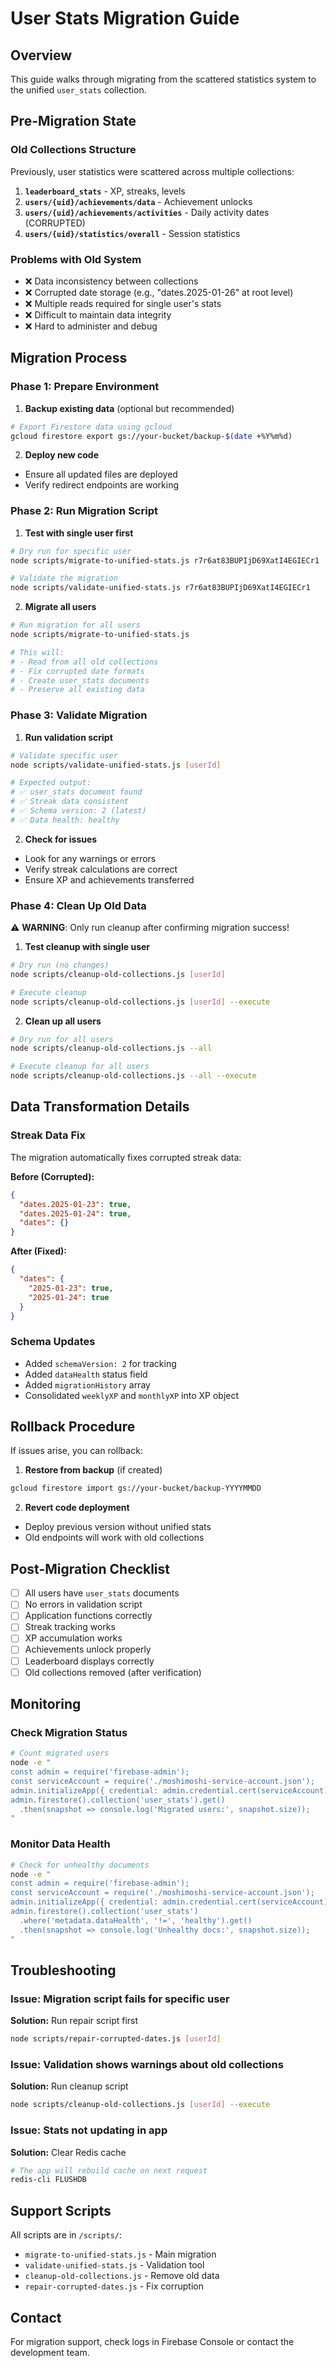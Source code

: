# User Stats Migration Guide

## Overview
This guide walks through migrating from the scattered statistics system to the unified `user_stats` collection.

## Pre-Migration State

### Old Collections Structure
Previously, user statistics were scattered across multiple collections:

1. **`leaderboard_stats`** - XP, streaks, levels
2. **`users/{uid}/achievements/data`** - Achievement unlocks
3. **`users/{uid}/achievements/activities`** - Daily activity dates (CORRUPTED)
4. **`users/{uid}/statistics/overall`** - Session statistics

### Problems with Old System
- ❌ Data inconsistency between collections
- ❌ Corrupted date storage (e.g., "dates.2025-01-26" at root level)
- ❌ Multiple reads required for single user's stats
- ❌ Difficult to maintain data integrity
- ❌ Hard to administer and debug

## Migration Process

### Phase 1: Prepare Environment

1. **Backup existing data** (optional but recommended)
```bash
# Export Firestore data using gcloud
gcloud firestore export gs://your-bucket/backup-$(date +%Y%m%d)
```

2. **Deploy new code**
- Ensure all updated files are deployed
- Verify redirect endpoints are working

### Phase 2: Run Migration Script

1. **Test with single user first**
```bash
# Dry run for specific user
node scripts/migrate-to-unified-stats.js r7r6at83BUPIjD69XatI4EGIECr1

# Validate the migration
node scripts/validate-unified-stats.js r7r6at83BUPIjD69XatI4EGIECr1
```

2. **Migrate all users**
```bash
# Run migration for all users
node scripts/migrate-to-unified-stats.js

# This will:
# - Read from all old collections
# - Fix corrupted date formats
# - Create user_stats documents
# - Preserve all existing data
```

### Phase 3: Validate Migration

1. **Run validation script**
```bash
# Validate specific user
node scripts/validate-unified-stats.js [userId]

# Expected output:
# ✅ user_stats document found
# ✅ Streak data consistent
# ✅ Schema version: 2 (latest)
# ✅ Data health: healthy
```

2. **Check for issues**
- Look for any warnings or errors
- Verify streak calculations are correct
- Ensure XP and achievements transferred

### Phase 4: Clean Up Old Data

⚠️ **WARNING**: Only run cleanup after confirming migration success!

1. **Test cleanup with single user**
```bash
# Dry run (no changes)
node scripts/cleanup-old-collections.js [userId]

# Execute cleanup
node scripts/cleanup-old-collections.js [userId] --execute
```

2. **Clean up all users**
```bash
# Dry run for all users
node scripts/cleanup-old-collections.js --all

# Execute cleanup for all users
node scripts/cleanup-old-collections.js --all --execute
```

## Data Transformation Details

### Streak Data Fix
The migration automatically fixes corrupted streak data:

**Before (Corrupted):**
```json
{
  "dates.2025-01-23": true,
  "dates.2025-01-24": true,
  "dates": {}
}
```

**After (Fixed):**
```json
{
  "dates": {
    "2025-01-23": true,
    "2025-01-24": true
  }
}
```

### Schema Updates
- Added `schemaVersion: 2` for tracking
- Added `dataHealth` status field
- Added `migrationHistory` array
- Consolidated `weeklyXP` and `monthlyXP` into XP object

## Rollback Procedure

If issues arise, you can rollback:

1. **Restore from backup** (if created)
```bash
gcloud firestore import gs://your-bucket/backup-YYYYMMDD
```

2. **Revert code deployment**
- Deploy previous version without unified stats
- Old endpoints will work with old collections

## Post-Migration Checklist

- [ ] All users have `user_stats` documents
- [ ] No errors in validation script
- [ ] Application functions correctly
- [ ] Streak tracking works
- [ ] XP accumulation works
- [ ] Achievements unlock properly
- [ ] Leaderboard displays correctly
- [ ] Old collections removed (after verification)

## Monitoring

### Check Migration Status
```bash
# Count migrated users
node -e "
const admin = require('firebase-admin');
const serviceAccount = require('./moshimoshi-service-account.json');
admin.initializeApp({ credential: admin.credential.cert(serviceAccount) });
admin.firestore().collection('user_stats').get()
  .then(snapshot => console.log('Migrated users:', snapshot.size));
"
```

### Monitor Data Health
```bash
# Check for unhealthy documents
node -e "
const admin = require('firebase-admin');
const serviceAccount = require('./moshimoshi-service-account.json');
admin.initializeApp({ credential: admin.credential.cert(serviceAccount) });
admin.firestore().collection('user_stats')
  .where('metadata.dataHealth', '!=', 'healthy').get()
  .then(snapshot => console.log('Unhealthy docs:', snapshot.size));
"
```

## Troubleshooting

### Issue: Migration script fails for specific user
**Solution:** Run repair script first
```bash
node scripts/repair-corrupted-dates.js [userId]
```

### Issue: Validation shows warnings about old collections
**Solution:** Run cleanup script
```bash
node scripts/cleanup-old-collections.js [userId] --execute
```

### Issue: Stats not updating in app
**Solution:** Clear Redis cache
```bash
# The app will rebuild cache on next request
redis-cli FLUSHDB
```

## Support Scripts

All scripts are in `/scripts/`:
- `migrate-to-unified-stats.js` - Main migration
- `validate-unified-stats.js` - Validation tool
- `cleanup-old-collections.js` - Remove old data
- `repair-corrupted-dates.js` - Fix corruption

## Contact
For migration support, check logs in Firebase Console or contact the development team.